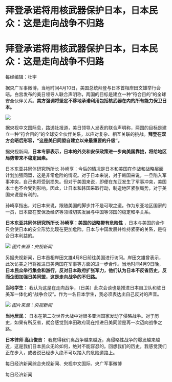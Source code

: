 # 拜登承诺将用核武器保护日本，日本民众：这是走向战争不归路

# 拜登承诺将用核武器保护日本，日本民众：这是走向战争不归路

每经编辑：杜宇

据央广军事微博，当地时间4月10日，美国总统拜登与日本首相岸田文雄举行会晤。白宫发布的美日领导人联合声明称，两国的目标是建立一种“符合目的”的全球安全伙伴关系。**美方强调将坚定不移地承诺利用包括核武器在内的所有能力保卫日本。**

![](https://inews.gtimg.com/om_bt/OppYCAAiYRFUc086ecIfa8vb6vRbFI6GK4sxsR25VUH1gAA/1000)

据央视中文国际息，路透社报道，美日领导人发表的联合声明称，两国的目标是建立一种“符合目的”的全球安全伙伴关系，以应对复杂、相互关联的挑战。**拜登在双方会晤后形容，“这是美日同盟自建立以来最重要的升级”。**

据央视新闻，**日本专家表示，日本的外交和安保政策进一步向美国靠拢，将给地区局势带来不稳定因素。**

日本东亚共同体研究所所长
孙崎享：今后的情况是日本和美国在作战和战略层面计划加强同盟，这是非常危险的情况。对于日本来说，对于韩国来说，一旦陷入军事冲突，自己也将受到损失。但对于美国来说，即便在东亚发生了军事冲突，美国本土也不会受到影响。因此，让日本和韩国采取行动，制造地区紧张局势，对于美国来说是有利的。

孙崎享指出，对日本来说，跟随美国的脚步并不是可取之道。作为东亚地区国家的一员，日本应在安保及经济等领域切实发展与中国等邻国的稳定和平关系。

**日本东亚共同体研究所所长 孙崎享：美国的战略带有危险性**
，日本与美国的合作只会使日本的安全形势比现在更加危险。日本与中国发展并维持紧密的关系，是符合日本利益的。

![](https://inews.gtimg.com/om_bt/OMdIy4eNlep-a4_CF50iHcYtO5x5NldsriOjRaXmPYjzMAA/1000)
_图片来源：央视新闻_

另据央视新闻，日本首相岸田文雄4月8日前往美国进行访问。岸田文雄曾表示，此次访美之行将推进日美两国在军事等方面的进一步合作。当地时间4月9日晚，**日本民众举行集会和游行，反对日本政府扩张军力，他们认为日本不反省历史，反而企图加强日美同盟，这是走向战争的不归路。**

**当地学生：** 我认为这是在走向战争，（日美）此次会谈也是推进日本自卫队和驻日美军一体化的“战争会议”。作为一名日本学生，我必须表达出自己反对的声音。

![](https://inews.gtimg.com/om_bt/OLBL_p9-fyKN4EGSkfqtHkvkuor9cNMu8PcfpRDC1NR8sAA/1000)
_图片来源：央视新闻_

**当地居民：** 日本在第二次世界大战中对很多亚洲国家发动了侵略战争。对于历史，如果有所反省，就会感觉到岸田政府现在推进日美同盟是再一次迈向战争之路。

**日本律师 高山俊吉：**
我觉得我们离战争越来越近，离侵略性战争的爆发越来越近，这是我们日本民众无论如何，绝对不能容忍的。回想我们的历史，我感觉我们正在步入，或者说已经步入绝不可以踏入的危险道路上。

每日经济新闻综合央视新闻、央视中文国际、央广军事微博

每日经济新闻

